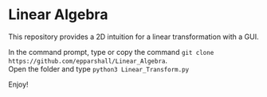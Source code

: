 # Linear Algebra
This repository provides a 2D intuition for a linear transformation with a GUI.

In the command prompt, type or copy the command `git clone https://github.com/epparshall/Linear_Algebra`. <br />
Open the folder and type `python3 Linear_Transform.py`

Enjoy!
